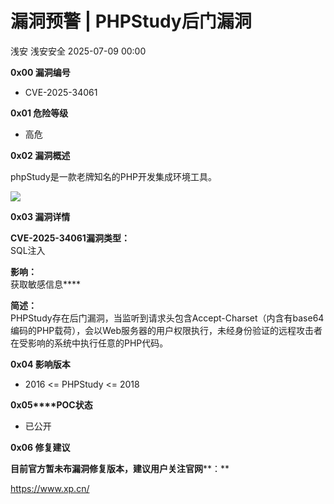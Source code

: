 #  漏洞预警 | PHPStudy后门漏洞  
浅安  浅安安全   2025-07-09 00:00  
  
**0x00 漏洞编号**  
- CVE-2025-34061  
  
**0x01 危险等级**  
- 高危  
  
**0x02 漏洞概述**  
  
phpStudy是一款老牌知名的PHP开发集成环境工具。  
  
![](https://mmbiz.qpic.cn/sz_mmbiz_png/7stTqD182SWaLw2vQgZuyUrIFYzJaw7W3mFPXGMWg7sj6R50D7juN0tGSgqj6JE0lxnBDVHmQ2r9JlhcfTHjtQ/640?wx_fmt=png&from=appmsg "")  
  
**0x03 漏洞详情**  
  
**CVE-2025-34061漏洞类型：**  
SQL注入  
  
**影响：**  
获取敏感信息****  
  
**简述：**  
PHPStudy存在后门漏洞，当监听到请求头包含Accept-Charset（内含有base64编码的PHP载荷），会以Web服务器的用户权限执行，未经身份验证的远程攻击者在受影响的系统中执行任意的PHP代码。  
  
**0x04 影响版本**  
- 2016 <= PHPStudy <= 2018  
  
**0x05****POC状态**  
- 已公开  
  
**0x06 修复建议**  
  
**目前官方暂未布漏洞修复版本，建议用户关注官网****：**  
  
https://www.xp.cn/  
  
  
  
